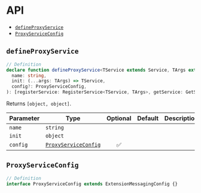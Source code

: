# API

- <code><a href="#defineproxyservice">defineProxyService</a></code>
- <code><a href="#proxyserviceconfig">ProxyServiceConfig</a></code>

## <code>defineProxyService</code>

```ts
// Definition
declare function defineProxyService<TService extends Service, TArgs extends any[]>(
  name: string,
  init: (...args: TArgs) => TService,
  config?: ProxyServiceConfig,
): [registerService: RegisterService<TService, TArgs>, getService: GetService<TService>];
```

Returns <code>[object, object]</code>.

| Parameter | Type                                                              | Optional | Default | Description |
| --------- | ----------------------------------------------------------------- | :------: | ------- | ----------- |
| `name`    | <code>string</code>                                               |          |         |
| `init`    | <code>object</code>                                               |          |         |
| `config`  | <code><a href="#proxyserviceconfig">ProxyServiceConfig</a></code> |    ✅    |         |

## <code>ProxyServiceConfig</code>

```ts
// Definition
interface ProxyServiceConfig extends ExtensionMessagingConfig {}
```

